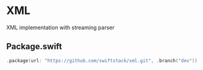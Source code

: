 # XML

XML implementation with streaming parser

## Package.swift

```swift
.package(url: "https://github.com/swiftstack/xml.git", .branch("dev"))
```
